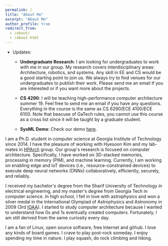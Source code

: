 ```yaml
---
permalink: /
title: "About Me"
excerpt: "About Me"
author_profile: true
redirect_from:
  - /about/
  - /about.html
---
```

* Updates:  
    * __Undergraduate Research__: I am looking for undergraduates to work with me in our group. My research covers interdisciplinary areas: Architecture, robotics, and systems. Any skill in EE and CS would be a good starting point to join us. We always try to find venues for our undergraduates to publish their work. Please send me an email if you are interested or if you want more about the projects.
    
    * __CS 4290__: I will be teaching high-performance computer architecture summer 19. Feel free to send me an email if you have any questions. Everything in the course is the same as CS 6290/ECE 4100/ECE 6100. Note that beacuse of GaTech rules, you cannot use this course as a cross list since it will be taught by a graduate student.

    * __SysML Demo__: Check our demo [here](http://comparch.gatech.edu/hparch/sysml).



I am a Ph.D. student in computer science at Georgia Institute of Technology since 2014. I have the pleasure of working with Hyesoon Kim and my lab-mates in [HPArch](http://comparch.gatech.edu/hparch/) group. Our group's research is focused on computer architecture. Specifically, I have worked on 3D-stacked memories, processing in memory (PIM), and machine learning. Currently, I am working on enabling edge and IoT devices (i.e., resource-constrained devices) to execute deep neural networks (DNNs) collaboratively, efficiently, securely, and reliably.

I received my bachelor's degree from the Sharif University of Technology in electrical engineering, and my master's degree from Georgia Tech in computer science. In high school, I fell in love with astrophysics and won a silver medal in the International Olympiad of Astrophysics and Astronomy in 2009 (3rd [IOAA](https://en.wikipedia.org/wiki/International_Olympiad_on_Astronomy_and_Astrophysics)). I started to study computer architecture because I wanted to understand how 0s and 1s eventually created computers. Fortunately, I am still derived from the same curiosity every day.  

I am a fan of Linux, open source software, free Internet and github. I love any kinds of board games. I crave to play post-rock someday. I enjoy spending my time in nature. I play squash, do rock climbing and hiking.

